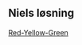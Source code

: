 ## Niels løsning
[Red-Yellow-Green](https://www.tinkercad.com/things/4WR9vWKXox8-daring-gaaris-juttuli/editel?tenant=circuits?sharecode=ac-3dUb9oxv6LmEBNa5UqvN2AMHNqL7DJNBoV4_xOJc=)
